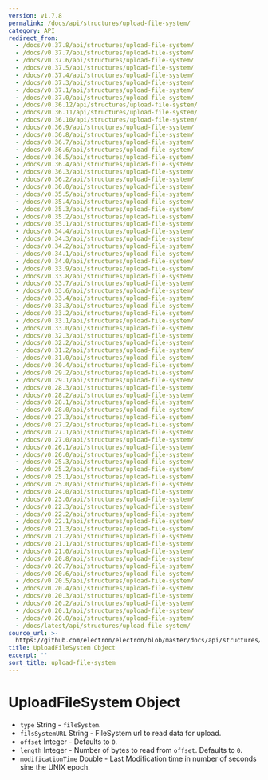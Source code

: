 ```yaml
---
version: v1.7.8
permalink: /docs/api/structures/upload-file-system/
category: API
redirect_from:
  - /docs/v0.37.8/api/structures/upload-file-system/
  - /docs/v0.37.7/api/structures/upload-file-system/
  - /docs/v0.37.6/api/structures/upload-file-system/
  - /docs/v0.37.5/api/structures/upload-file-system/
  - /docs/v0.37.4/api/structures/upload-file-system/
  - /docs/v0.37.3/api/structures/upload-file-system/
  - /docs/v0.37.1/api/structures/upload-file-system/
  - /docs/v0.37.0/api/structures/upload-file-system/
  - /docs/v0.36.12/api/structures/upload-file-system/
  - /docs/v0.36.11/api/structures/upload-file-system/
  - /docs/v0.36.10/api/structures/upload-file-system/
  - /docs/v0.36.9/api/structures/upload-file-system/
  - /docs/v0.36.8/api/structures/upload-file-system/
  - /docs/v0.36.7/api/structures/upload-file-system/
  - /docs/v0.36.6/api/structures/upload-file-system/
  - /docs/v0.36.5/api/structures/upload-file-system/
  - /docs/v0.36.4/api/structures/upload-file-system/
  - /docs/v0.36.3/api/structures/upload-file-system/
  - /docs/v0.36.2/api/structures/upload-file-system/
  - /docs/v0.36.0/api/structures/upload-file-system/
  - /docs/v0.35.5/api/structures/upload-file-system/
  - /docs/v0.35.4/api/structures/upload-file-system/
  - /docs/v0.35.3/api/structures/upload-file-system/
  - /docs/v0.35.2/api/structures/upload-file-system/
  - /docs/v0.35.1/api/structures/upload-file-system/
  - /docs/v0.34.4/api/structures/upload-file-system/
  - /docs/v0.34.3/api/structures/upload-file-system/
  - /docs/v0.34.2/api/structures/upload-file-system/
  - /docs/v0.34.1/api/structures/upload-file-system/
  - /docs/v0.34.0/api/structures/upload-file-system/
  - /docs/v0.33.9/api/structures/upload-file-system/
  - /docs/v0.33.8/api/structures/upload-file-system/
  - /docs/v0.33.7/api/structures/upload-file-system/
  - /docs/v0.33.6/api/structures/upload-file-system/
  - /docs/v0.33.4/api/structures/upload-file-system/
  - /docs/v0.33.3/api/structures/upload-file-system/
  - /docs/v0.33.2/api/structures/upload-file-system/
  - /docs/v0.33.1/api/structures/upload-file-system/
  - /docs/v0.33.0/api/structures/upload-file-system/
  - /docs/v0.32.3/api/structures/upload-file-system/
  - /docs/v0.32.2/api/structures/upload-file-system/
  - /docs/v0.31.2/api/structures/upload-file-system/
  - /docs/v0.31.0/api/structures/upload-file-system/
  - /docs/v0.30.4/api/structures/upload-file-system/
  - /docs/v0.29.2/api/structures/upload-file-system/
  - /docs/v0.29.1/api/structures/upload-file-system/
  - /docs/v0.28.3/api/structures/upload-file-system/
  - /docs/v0.28.2/api/structures/upload-file-system/
  - /docs/v0.28.1/api/structures/upload-file-system/
  - /docs/v0.28.0/api/structures/upload-file-system/
  - /docs/v0.27.3/api/structures/upload-file-system/
  - /docs/v0.27.2/api/structures/upload-file-system/
  - /docs/v0.27.1/api/structures/upload-file-system/
  - /docs/v0.27.0/api/structures/upload-file-system/
  - /docs/v0.26.1/api/structures/upload-file-system/
  - /docs/v0.26.0/api/structures/upload-file-system/
  - /docs/v0.25.3/api/structures/upload-file-system/
  - /docs/v0.25.2/api/structures/upload-file-system/
  - /docs/v0.25.1/api/structures/upload-file-system/
  - /docs/v0.25.0/api/structures/upload-file-system/
  - /docs/v0.24.0/api/structures/upload-file-system/
  - /docs/v0.23.0/api/structures/upload-file-system/
  - /docs/v0.22.3/api/structures/upload-file-system/
  - /docs/v0.22.2/api/structures/upload-file-system/
  - /docs/v0.22.1/api/structures/upload-file-system/
  - /docs/v0.21.3/api/structures/upload-file-system/
  - /docs/v0.21.2/api/structures/upload-file-system/
  - /docs/v0.21.1/api/structures/upload-file-system/
  - /docs/v0.21.0/api/structures/upload-file-system/
  - /docs/v0.20.8/api/structures/upload-file-system/
  - /docs/v0.20.7/api/structures/upload-file-system/
  - /docs/v0.20.6/api/structures/upload-file-system/
  - /docs/v0.20.5/api/structures/upload-file-system/
  - /docs/v0.20.4/api/structures/upload-file-system/
  - /docs/v0.20.3/api/structures/upload-file-system/
  - /docs/v0.20.2/api/structures/upload-file-system/
  - /docs/v0.20.1/api/structures/upload-file-system/
  - /docs/v0.20.0/api/structures/upload-file-system/
  - /docs/latest/api/structures/upload-file-system/
source_url: >-
  https://github.com/electron/electron/blob/master/docs/api/structures/upload-file-system.md
title: UploadFileSystem Object
excerpt: ''
sort_title: upload-file-system
---
```




<!--


                                      ::::
                                    :o+//+o:
                                    +o    oo-
                                    :o+//oo/+o/
                                      -::-   -oo:
                                               /s/
                      -::::::::-                :s/  :::--
                  :+oo+////////+:        -:/+oo/ :s:-///++oo+:
                /o+:                -/+oo+/:-     +o-      -:+o:
               /s:              -:+o+/:           -o+         :s/
              -s/            -/oo/:                /s-         +s-
              -s/         -/oo/-                   -s/         /s-
               oo       :+o/-                       oo         oo
               -s/    :oo/                          /s-       /s-
                :s/ :oo:              -::-          /s-      /s:
                  -+o/               /ssss/         :s:    -+o-
                 :o+--               /ssss/         :s:   :o+-
                :s/  +o:              -::-          /s-   --
               -s/    :+o/-                         /s-
               oo       -+o+-                       oo
              -s/         -/oo/-                   -s/
             -+soo+:         -/oo/:                /s-      /oooo+-
             o+   :s:           -:+o+/:-          -o+      /s:  -oo
             oo:--/s:       ::      -:+oo+/:-     -/-      /s/--:o+
              :+++/-        :s:          -:/+ooo++//////++oo//+o+:
                             /s:                --::::::--
                              /s/              /s-
                               :oo:          :oo:
                                 /oo/-    -/oo/
                                   -/+oooo+/-





                   _______  _______  _______  _______  __
                  |       ||       ||       ||       ||  |
                  |  _____||_     _||   _   ||    _  ||  |
                  | |_____   |   |  |  | |  ||   |_| ||  |
                  |_____  |  |   |  |  |_|  ||    ___||__|
                   _____| |  |   |  |       ||   |     __
                  |_______|  |___|  |_______||___|    |__|


    This file is generated automatically, so it should not be edited.

    To make changes, head over to the electron/electron repository:

    https://github.com/electron/electron/blob/master/docs/api/structures/upload-file-system.md

    Thanks!

-->
# UploadFileSystem Object

*   `type` String - `fileSystem`.
*   `filsSystemURL` String - FileSystem url to read data for upload.
*   `offset` Integer - Defaults to `0`.
*   `length` Integer - Number of bytes to read from `offset`. Defaults to `0`.
*   `modificationTime` Double - Last Modification time in number of seconds sine the UNIX epoch.
